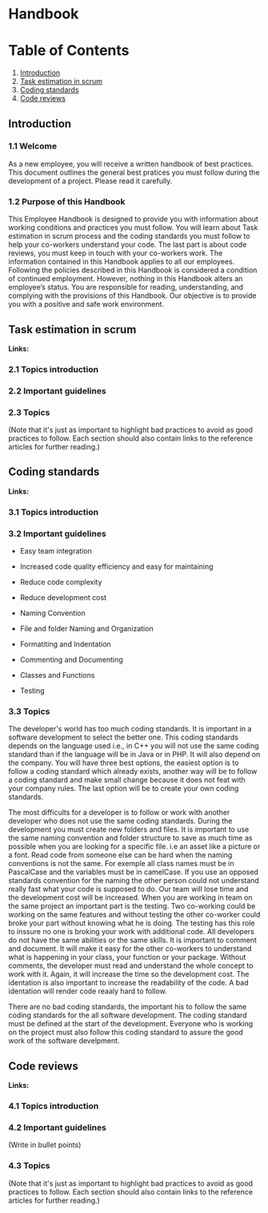 # Handbook

# Table of Contents
1. [Introduction](#introduction)
2. [Task estimation in scrum](#task-estimation-in-scrum)
3. [Coding standards](#coding-standards)
4. [Code reviews](#code-reviews)

## Introduction

### 1.1 Welcome
As a new employee, you will receive a written handbook of best practices.
This document outlines the general best pratices you must follow during the development of a project. Please read it carefully.

### 1.2 Purpose of this Handbook
This Employee Handbook is designed to provide you with information about working
conditions and practices you must follow.
You will learn about Task estimation in scrum process and the coding standards you must follow to help your co-workers understand your code.
The last part is about code reviews, you must keep in touch with your co-workers work.
The information contained in this Handbook applies to all our employees. Following
the policies described in this Handbook is considered a condition of continued
employment. However, nothing in this Handbook alters an employee’s status.
You are responsible for reading, understanding, and complying with the provisions of
this Handbook. Our objective is to provide you with a positive and safe work
environment.

## Task estimation in scrum

__Links:__
### 2.1 Topics introduction
### 2.2 Important guidelines
### 2.3 Topics
(Note that it's just as important to highlight bad practices to avoid as good practices to follow. Each section should also contain links to the reference articles for further reading.)

## Coding standards

__Links:__
### 3.1 Topics introduction
### 3.2 Important guidelines
* Easy team integration
* Increased code quality efficiency and easy for maintaining
* Reduce code complexity
* Reduce development cost

* Naming Convention
* File and folder Naming and Organization
* Formatiting and Indentation
* Commenting and Documenting
* Classes and Functions
* Testing
### 3.3 Topics
The developer's world has too much coding standards. It is important in a software development to select the better one. This coding standards depends on the language used i.e., in C++ you will not use the same coding standard than if the language will be in Java or in PHP. It will also depend on the company. You will have three best options, the easiest option is to follow a coding standard which already exists, another way will be to follow a coding standard and make small change because it does not feat with your company rules. The last option will be to create your own coding standards.

The most difficults for a developer is to follow or work with another developer who does not use the same coding standards. During the development you must create new folders and files. It is important to use the same naming convention and folder structure to save as much time as possible when you are looking for a specific file. i.e an asset like a picture or a font.
Read code from someone else can be hard when the naming conventions is not the same. For exemple all class names must be in PascalCase and the variables must be in camelCase. If you use an opposed standards convention for the naming the other person could not understand really fast what your code is supposed to do. Our team will lose time and the development cost will be increased.
When you are working in team on the same project an important part is the testing. Two co-working could be working on the same features and without testing the other co-worker could broke your part without knowing what he is doing. The testing has this role to inssure no one is broking your work with additional code.
All developers do not have the same abilities or the same skills. It is important to comment and document. It will make it easy for the other co-workers to understand what is happening in your class, your function or your package. Without comments, the developer must read and understand the whole concept to work with it. Again, it will increase the time so the development cost.
The identation is also important to increase the readability of the code. A bad identation will render code reaaly hard to follow.

There are no bad coding standards, the important his to follow the same coding standards for the all software development. The coding standard must be defined at the start of the development. Everyone who is working on the project must also follow this coding standard to assure the good work of the software develpment.

## Code reviews

__Links:__
### 4.1 Topics introduction
### 4.2 Important guidelines
(Write in bullet points)
### 4.3 Topics
(Note that it's just as important to highlight bad practices to avoid as good practices to follow. Each section should also contain links to the reference articles for further reading.)
